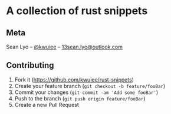 # A collection of rust snippets

## Meta

Sean Lyo – [@kwuiee](https://github.com/kwuiee) – 13sean.lyo@outlook.com

## Contributing

1. Fork it (<https://github.com/kwuiee/rust-snippets>)
2. Create your feature branch (`git checkout -b feature/fooBar`)
3. Commit your changes (`git commit -am 'Add some fooBar'`)
4. Push to the branch (`git push origin feature/fooBar`)
5. Create a new Pull Request
